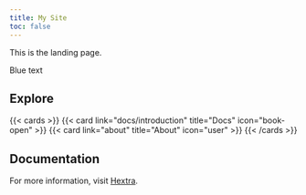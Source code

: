 ```yaml
---
title: My Site
toc: false
---
```


This is the landing page.
<p class="big">Blue text<p>

## Explore

{{< cards >}}
  {{< card link="docs/introduction" title="Docs" icon="book-open" >}}
  {{< card link="about" title="About" icon="user" >}}
{{< /cards >}}

## Documentation

For more information, visit [Hextra](https://imfing.github.io/hextra).
